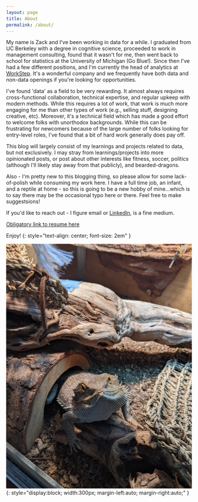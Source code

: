 ```yaml
---
layout: page
title: About
permalink: /about/
---
```


My name is Zack and I've been working in data for a while. I graduated from UC Berkeley with a degree in cognitive science, proceeded to work in management consulting, found that it wasn't for me, then went back to school for statistics at the University of Michigan (Go Blue!). Since then I've had a few different positions, and I'm currently the head of analytics at [WorkStep](workstep.com). It's a wonderful company and we frequently have both data and non-data openings if you're looking for opportunities.

I've found 'data' as a field to be very rewarding. It almost always requires cross-functional collaboration, technical expertise, and regular upkeep with modern methods. While this requires a lot of work, that work is much more engaging for me than other types of work (e.g., selling stuff, designing creative, etc). Moreover, it's a technical field which has made a good effort to welcome folks with unorthodox backgrounds. While this can be frustrating for newcomers because of the large number of folks looking for entry-level roles, I've found that a bit of hard work generally does pay off.

This blog will largely consist of my learnings and projects related to data, but not exclusively. I may stray from learnings/projects into more opinionated posts, or post about other interests like fitness, soccer, politics (although I'll likely stay away from that publicly), and bearded-dragons.

Also - I'm pretty new to this blogging thing, so please allow for some lack-of-polish while consuming my work here. I have a full time job, an infant, and a reptile at home - so this is going to be a new hobby of mine...which is to say there may be the occasional typo here or there. Feel free to make suggestsions!

If you'd like to reach out - I figure email or [LinkedIn](https://www.linkedin.com/in/zrkeller/), is a fine medium.

[Obligatory link to resume here](/assets/pdf/zkeller_resume_public.pdf)

Enjoy!
{: style="text-align: center; font-size: 2em" }

![My office mate, Lil' John](/assets/img/lil_john.png){: style="display:block; width:300px; margin-left:auto; margin-right:auto;" }